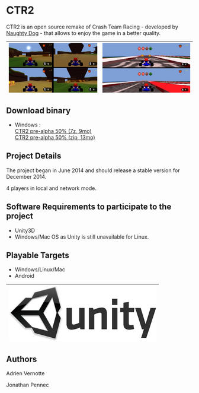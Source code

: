 CTR2
============
CTR2 is an open source remake of Crash Team Racing - developed by [Naughty Dog](http://www.naughtydog.com) - that allows to enjoy the game in a better quality.

| ![CTR2](https://raw.githubusercontent.com/AdrienVR/CTR2/master/ctr2_preview.jpg "Warning, this a preview of the alpha version") | ![CTR2](https://raw.githubusercontent.com/AdrienVR/CTR2/master/ctr2_race_preview.jpg "Warning, this a preview of the alpha version") |
|:----:|:----:|

## Download binary

* Windows :  
		[CTR2 pre-alpha 50% (7z, 9mo)](https://drive.google.com/file/d/0B2xlFxzCEekzN1dNSjBNazBsLTA/view?usp=sharing)  
		[CTR2 pre-alpha 50% (zip, 13mo)](https://drive.google.com/file/d/0B2xlFxzCEekzNjZJZ2hFM3c4ek0/view?usp=sharing)  

## Project Details

The project began in June 2014 and should release a stable version for December 2014.  
  
4 players in local and network mode.

## Software Requirements to participate to the project

* Unity3D
* Windows/Mac OS as Unity is still unavailable for Linux.

## Playable Targets

* Windows/Linux/Mac
* Android

| ![Unity3D](https://raw.githubusercontent.com/AdrienVR/CTR2/master/unity.png "Unity3D") |
|:----:|

## Authors

Adrien Vernotte  

Jonathan Pennec  